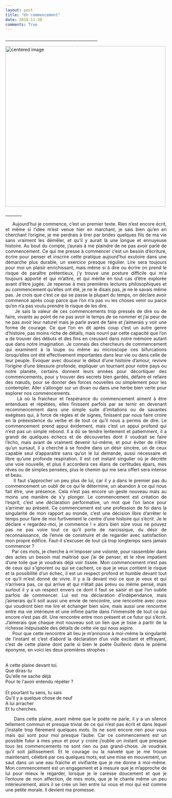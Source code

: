 ```yaml
---
layout: post
title: "Un commencement"
date: 2018-11-30
comments: True
---
```



\_____________________________________________

<div>
    <img class="marginauto" src="{{ '/assets/Un-Commencement.jpg' | prepend: site.baseurl }}"
    alt="centered image"
    width="500"/>
</div>

\________



<div style="text-align: justify">
     Aujourd’hui je commence, c’est un premier texte. Rien n’est encore écrit, et même si l’idée m’est venue hier en marchant, je sais bien qu’en en cherchant l’origine, je me perdrais à tirer par brides quelques fils de ma vie sans vraiment les démêler, et qu’il y aurait là une longue et ennuyeuse histoire. Au bout du compte, j’aurais à me plaindre de ne pas avoir parlé de commencement. Ce qui me presse à commencer c’est un besoin d’écriture, écrire pour penser et inscrire cette pratique aujourd’hui exutoire dans une démarche plus durable, un exercice presque régulier.  <!--more--> Lire sera toujours pour moi un plaisir enrichissant, mais même si à dire ou écrire on prend le risque de paraître prétentieux, j'y trouve une posture difficile qui m'a toujours apporté et qui m’attire, et qui mérite en tout cas d’être explorée avant d’être jugée. Je repense à mes premières lectures philosophiques et au commencement qu’elles ont été, je ne le disais pas, je ne le savais même pas. Je crois que c’est ce qui se passe la plupart du temps, on déclare avoir commencé après coup parce que l’on n’a pas vu les choses venir ou parce qu’on n’a pas voulu prendre le risque de les dire.
</div>

<div style="text-align: justify">
     Je sais la valeur de ces commencements trop pressés de dire ou de faire, vivants au point de ne pas avoir le temps de se nommer et j’ai peur de ne pas avoir leur naturel mais je parle avant de faire et j’aimerais y voir une forme de courage. Ce que l’on en dit après coup c’est un autre genre d’histoire, pas moins riche de détails, mais nourri par cette capacité que l’on a de trouver des débuts et des fins en creusant dans notre mémoire autant que dans notre imagination. Je connais des chercheurs de commencement qui examinent à la loupe ou même au microscope ces bifurcations lorsqu’elles ont été effectivement importantes dans leur vie ou dans celle de leur peuple. Évoquer avec douceur le début d’une histoire d’amour, revivre l’origine d’une blessure profonde, expliquer un tournant pour notre pays ou notre planète, certains donnent leurs années pour décortiquer des commencements, pour y trouver des secrets bien gardés, défaire et refaire des nœuds, pour se donner des forces nouvelles ou simplement pour les contempler. Aller s’allonger sur un divan ou dans une herbe bien verte pour explorer nos commencements.
</div>

<div style="text-align: justify">
     Là où la fraicheur et l’espérance du commencement aiment à être entendues et répétées, elles finissent parfois par se ternir en devenant recommencement dans une simple suite d’imitations ou de savantes exégèses qui, à force de règles et de signes, finissent par nous faire croire en la préexistence du verbe et de tout ce qu’il nous a permis de dire. Le commencement prend appui évidement, mais c’est un appui profond qui n’est pas un simple rebond. Il a dû se tendre lentement et patiemment, il a grandi de quelques échecs et de découvertes dont il voudrait se faire l’écho, mais avant de vraiment devenir lui-même, et pour éviter de n’être qu’un sursaut, il a cherché à se fondre dans un désir sincère, un de ceux capable seul d’apparaitre sans qu’on le lui demande, aussi nécessaire et libre qu’une profonde respiration. Il est cet instant singulier où je décrète une voie nouvelle, et plus il accordera ces élans de certitudes épars, mes rêves ou de simples pensées, plus le chemin qui me sera offert sera intense et beau.
</div>

<div style="text-align: justify">
     Il faut s’approcher un peu plus de lui, car il y a dans le premier pas du commencement un oubli de ce qui le détermine, un abandon à ce qui nous fait être, une présence. Cela n’est pas encore un geste nouveau mais au moins une manière de s’y plonger. Le commencement est création de l’esprit, c’est une déclaration performative, un mot que l’on lance pour s’arrimer au présent. Ce commencement est une profession de foi dans la singularité de mon rapport au monde, c’est une décision libre d’arrêter le temps pour faire de moi furtivement le centre d’une histoire qui s’écrit. Je le déclare « regardez-moi, je commence ! » alors bien sûre vous ne pouvez pas ne pas voire tout ce qu’il porte de narcissique, du désir de reconnaissance, de l’envie de construire et de regarder avec satisfaction mon propre édifice. Faut-il s’excuser de tout çà trop longtemps sans jamais commencer ?
</div>

<div style="text-align: justify">
     Par ces mots, je cherche à m'imposer une volonté, pour rassembler dans des actes un besoin mal maitrisé que j’ai de penser, et le rêve impatient d’une toile que je voudrais déjà voir tissée. Mon commencement n’est pas de ceux qui s’ignorent ou qui se cachent, ce que je veux contient le risque et la possibilité d’un échec, il est un respect profond et humble devant tout ce qu’il m’est donné de vivre. Il y a là devant moi ce que je veux et qui n’arrivera pas, ce qui arrive et qui n’était pas prévu ou même pensé, mais surtout il y a un respect envers ce dont il faut se saisir et que l’on oublie parfois de commencer. Lui est ma déclaration d’indépendance, mais j’aimerais qu’il soit aussi une envie de rencontre, une rencontre avec ceux qui voudront bien me lire et échanger bien sûre, mais aussi une rencontre entre ma vie intérieure et une infime partie dans l’immensité de tout ce qui encore n’est pas dit. Une rencontre entre mon présent et ce futur qui s’écrit. J’aimerais que chaque mot nouveau soit un lien que je tisse à partir de la richesse inépuisable des détails de cette vie qui nous aspire.
</div>

<div style="text-align: justify">
     Pour que cette rencontre ait lieu je m’annonce à moi-même la singularité de l’instant et c’est d’abord la déclaration d’un vide excitant et effrayant, c’est de cette plaine dont parle si bien le poète Guillevic dans le poème éponyme, en voici les deux premières strophes :
</div>

<p>
  <br>A cette plaine devant toi.
  <br>Que diras-tu
  <br>Qu'elle ne sache déjà
  <br>Pour te l'avoir entendu répéter ?
  <br>
  <br>Et pourtant tu sens, tu sais
  <br>Qu'il y a quelque chose de neuf 
  <br>A lui arracher 
  <br>Et tu cherches.
</p>



<div style="text-align: justify">
     Dans cette plaine, avant même que le poète ne parle, il y a un silence tellement commun et presque trivial de ce qui n’est pas écrit et dans lequel j’installe trop fièrement quelques mots. Ils ne sont encore rien pour vous mais qui sont pour moi presque l’aube. Car ce commencement est un possible futur à mes yeux et pour y croire j’oublie un instant que presque tous les commencements ne sont rien ou pas grand-chose. Je voudrais qu’il soit jaillissement. Et le courage ou la naiveté que je me trouve maintenant, célébré par ces quelques mots, est une mise en mouvement, un saut dans un une eau fraiche et vivifiante que je me donne à moi-même. Mon commencement est un engagement et à mesure que je m’approche de lui pour mieux le regarder, lorsque je le caresse doucement et que je l’entoure de mon affection, de mes mots, que je le chante même un peu intérieurement, alors il se crée un lien entre lui vous et moi qui est comme une petite morale. Il devient ma promesse.
</div>
